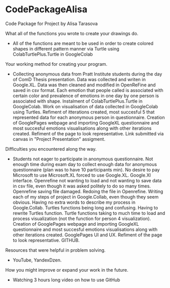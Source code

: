 # CodePackageAlisa
Code Package for Project by Alisa Tarasova

What all of the functions you wrote to create your drawings do.
- All of the functions are meant to be used in order to create colored shapes in different pattern manner via Turtle using ColabTurtlePlus.Turtle in GoogleColab

Your working method for creating your program.
- Collecting anonymous data from Pratt Institute students during the day of ComD Thesis presentation. Data was collected and writen in Google.XL. Data was then cleaned and modified in OpenReFine and saved in csv format. Each emotion that people called is associated with certain color and prevalence of emotions in one day by one person is associated with shape. Instalment of ColabTurtlePlus.Turtle in GoogleColab. Work on visualisation of data collected in GoogleColab using Turtles. Refiment of itterations created, most succesful 5 that represented data for each anonymous person in questionnaire. Creation of GooglePages webpage and importing GoogleXL questionnaire and most succesful emotions visualisations along with other iterations created. Refiment of the page to look representative. Link submitted via canvas in "Project Presentation" assigment.

Difficulties you encountered along the way.
- Students not eager to participate in anonymous questionnaire. Not enough time during exam day to collect enough data for anonymous questionnaire (plan was to have 10 participants min). No desire to pay Microsoft to use Microsoft.XL forced to use Google.XL. Google.Xl interface. Openrefine not wanting to load and not wanting to save data in csv file, even though it was asked politely to do so many times. Openrefine saving file damaged. Redoing the file in Openrefine. Writing each of my steps of project in Google.Collab, even though they seem obvious. Having no extra words to describe my process in Google.Collab. Turtles functions being long and confusing. Having to rewrite Turtles function. Turtle functions taking to much time to load and process visualization (not the function for person 4 visualization). Creation of GooglePages webpage and importing GoogleXL questionnaire and most succesful emotions visualisations along with other iterations created. GooglePages UI and UX. Refiment of the page to look representative. GITHUB.

Resources that were helpful in problem solving.
- YouTube, YandexDzen.

How you might improve or expand your work in the future.
- Watching 3 hours long video on how to use GitHub
